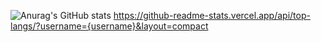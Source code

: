 
![Anurag's GitHub stats](https://github-readme-stats.vercel.app/api?username=youngthing&show_icons=true&theme=graywhite)
https://github-readme-stats.vercel.app/api/top-langs/?username={username}&layout=compact

<!--
**youngthing/youngthing** is a ✨ _special_ ✨ repository because its `README.md` (this file) appears on your GitHub profile.

Here are some ideas to get you started:

- 🔭 I’m currently working on ...
- 🌱 I’m currently learning ...
- 👯 I’m looking to collaborate on ...
- 🤔 I’m looking for help with ...
- 💬 Ask me about ...
- 📫 How to reach me: ...
- 😄 Pronouns: ...
- ⚡ Fun fact: ...
-->
